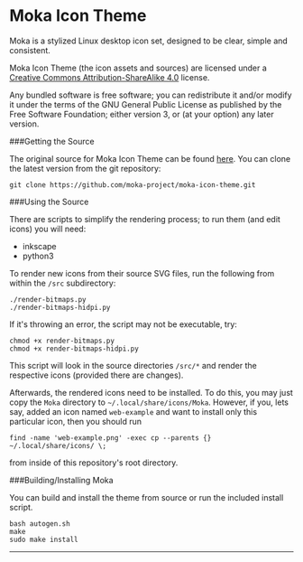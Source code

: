 Moka Icon Theme
===============

Moka is a stylized Linux desktop icon set, designed to be clear, simple and consistent.

Moka Icon Theme (the icon assets and sources) are licensed under a [Creative Commons Attribution-ShareAlike 4.0](http://creativecommons.org/licenses/by-sa/4.0/legalcode) license.

Any bundled software is free software; you can redistribute it and/or modify it under the terms of the GNU General Public License as published by the Free Software Foundation; either version 3, or (at your option) any later version.

###Getting the Source

The original source for Moka Icon Theme can be found [here](https://github.com/moka-project/moka-icon-theme). You can clone the latest version from the git repository:

    git clone https://github.com/moka-project/moka-icon-theme.git

###Using the Source

There are scripts to simplify the rendering process; to run them (and edit icons) you will need:

 * inkscape
 * python3

To render new icons from their source SVG files, run the following from within the `/src` subdirectory:

    ./render-bitmaps.py
    ./render-bitmaps-hidpi.py

If it's throwing an error, the script may not be executable, try:
	
	chmod +x render-bitmaps.py
	chmod +x render-bitmaps-hidpi.py

This script will look in the source directories `/src/*` and render the respective icons (provided there are changes).

Afterwards, the rendered icons need to be installed.
To do this, you may just copy the `Moka` directory to `~/.local/share/icons/Moka`.
However, if you, lets say, added an icon named `web-example` and want to install only this particular icon, then you should run

    find -name 'web-example.png' -exec cp --parents {} ~/.local/share/icons/ \;

from inside of this repository's root directory.

###Building/Installing Moka

You can build and install the theme from source or run the included install script.

    bash autogen.sh
    make
    sudo make install

-----------
